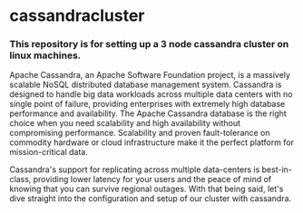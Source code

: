 # cassandracluster
### This repository is for setting up a 3 node cassandra cluster on linux machines. 

Apache Cassandra, an Apache Software Foundation project, is a massively scalable NoSQL distributed database management system. Cassandra is designed to handle big data workloads across multiple data centers with no single point of failure, providing enterprises with extremely high database performance and availability. The Apache Cassandra database is the right choice when you need scalability and high availability without compromising performance. Scalability and proven fault-tolerance on commodity hardware or cloud infrastructure make it the perfect platform for mission-critical data.

Cassandra's support for replicating across multiple data-centers is best-in-class, providing lower latency for your users and the peace of mind of knowing that you can survive regional outages. With that being said, let's dive straight into the configuration and setup of our cluster with cassandra.
